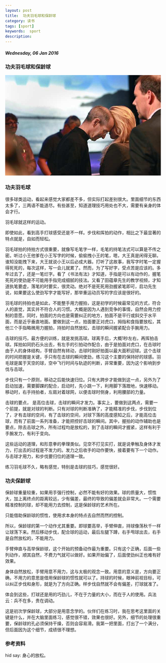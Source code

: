 ```yaml
---
layout: post
title:  功夫羽毛球和保龄球
category: 读书
tags: [sport]
keywords:  sport
description:
---
```


##### Wednesday, 06 Jan 2016

### 功夫羽毛球和保龄球

![Jobs](/../../assets/img/book/2016/jobs_1.jpg)

### 功夫羽毛球

很多球类运动，看起来感觉大家都差不多，但实际打起差别很大。里面细节的东西太多了，三两语不能道尽。有些甚至，知道道理技巧用处也不大，需要有亲身的体会才行。

羽毛球就这样的运动。

即使如此，看到高手打球感受还是不一样。步伐和挥拍的动作，相比之下最显著的特点就是，自如而轻松。

羽毛球拍的持拍方式很重要，就像写毛笔字一样，毛笔的持笔法式可以算是不传之密。听过小王他爹在小王写字的时候，偷偷拽小王的笔，嗯，大王真是闲得无聊。谁知没能拽下来，大王就说小王以后必成大器。打听了这故事，我写字时笔一定握得死死的，每次这样，写一会儿就累了。然而，为了写好字，受点苦是应该的。多年过去了，还是一笔烂字。看了《书法有法》才知道，手指是可以有动作的，握笔死死的使劲是不可能用手指完成细腻的技法。又看了田蕴章先生的教学视频，才知道执笔要虚，落笔的时要实，很灵动。绝对不是死死用劲握紧笔即可，启功先生说，如果要这么使劲写字才能写好，那举重运动员写的字应该是很好的。

羽毛球的持拍也是如此，不能整手用力握拍，这是初学的时候最常见的方式，符合人的直觉，其实并不符合人的习惯。大概是因为人遇到竞争的事情，自然会用力控制的意愿。同时，拍面的方向也是需要纠正的地方，拍面不是平行或斜交于水平面，而是近乎垂直地面。要做到这一点，拍面要正对虎口，拇指和食指要放松，其他三个手指略微用力握拍，持拍时自然放松，击球的瞬间握紧配合手腕用力。

击球的技巧，最方便的训练，就是发挑高球。球离手后，大概1秒左右，再挥拍击球。挥拍如同扔石头出去，有左手的引拍动作配合，由于是拍面对虎口，在击球时由于人的身体结构，手臂自然有转动，击球时刚好拍面以最大面积迎球。这个击球的时间把握是关键，手只有在击球的瞬间使劲，练习这个主要的保持好的球感。羽毛球是属于天空的球，空中飞行时间与轨迹的判断，非常重要，因为这个影响到步伐与击球。

步伐只有一个原则，移动之后能快速归位。只有大跨步才能做到这一点，另外为了启动加速，需要脚踝的配合，启动时，先小跳一下，利用脚下落蹬地，快速移动。移动时，右手持拍者，左肩对着球网，以便击球时侧身，利用腰部的力量。

击球的要点， 是高位击球，击球的瞬间才发力。事实上，要做到这两点，需要一个前提，就是对球的判断。只有对球的判断准确了，才能精准的步伐，步伐到位了，才有击球的空间，有了击球的空间，对球下落的高度感知之后，才能高位击球，而有了前面一系列准备，才能把控好击球的瞬间。其中，握拍的动作辅助也是要点，除去击球之外，所有过程均是放松的，到了击球的瞬间才握紧，这样有利于手腕发力，有利于变向。

这些运动的道理，和形意拳的拳理类似。见空不打见实打，就是说拳触及身体才发力，打出去的过程是不发力的。发力之后收手的动作要快，接着要有下一个动作。与击球才用力，和步伐要归位的道理一致。

练习羽毛球不久，略有感觉，特别是击球的技巧，感觉很好。


### 功夫保龄球

保龄球重量较重，如果用手强行控制，必然不能有好的效果。球的质量大，惯性大，加上离终点的距离较远，少有偏差，最终的导致的偏差就会非常大。一个需要精准控制的球，却不能用力去控制，这是保龄球的艺术所在。

只能借助保龄球的惯性，使用求本身的特点去自然而然的控制。

所以，保龄球的第一个动作尤其重要。即球要高举，手臂伸直，持球像荡秋千一样让球荡下来。然后移动步伐，配合球的运动，最后左腿下蹲，右手甩球出去，右手是自然放松的，不能用力。

手臂伸直与高举保龄球，这个开始的预备动作最为重要。只有这个正确，后面一些列动作，顺其自然，不费力气就可以做好。如果开始偏了，后面使劲纠正也难有好效果。

身体自然放松，手臂用意不用力，这与太极的观念一致。用意的意义是，方向要正确，不用力的意思是借用保龄球的惯性就可以了。持球的时候，眼神前视目标，可以纠正步伐和身形，就是为了方向正确。样步伐自然就不会有偏差，打球就准了。

体会到这些，打球还是用的巧劲儿，不在于力量的大小，而在于人的使用。兵法云：兵不在多，贵在调动。

这是初次学保龄球，大部分是用意念学的。伙伴们在练习时，我在思考这里面的关键是什么，并在大脑里面练习，感觉很不错，效果也很好。另外，细节的处理很重要，保龄球的孔必须保持干燥，否则会容易滑。我第一把里面，打出了一个满分，但后面因为这个细节，成绩很不理想。




### 参考资料

hid say: 身心的放松。
